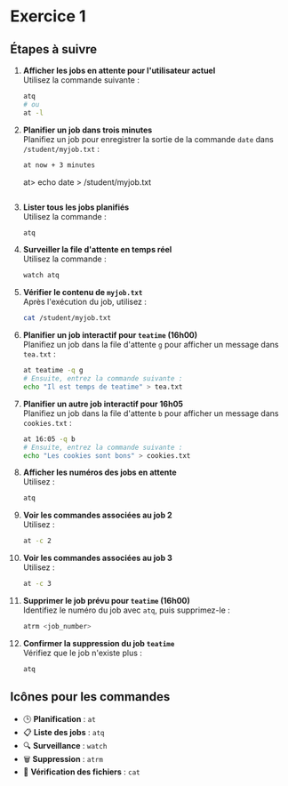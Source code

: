 # Exercice 1 

## Étapes à suivre

1. **Afficher les jobs en attente pour l'utilisateur actuel**  
    Utilisez la commande suivante :  
    ```bash
    atq
    # ou
    at -l
    ```

2. **Planifier un job dans trois minutes**  
    Planifiez un job pour enregistrer la sortie de la commande `date` dans `/student/myjob.txt` :  
    ```bash
    at now + 3 minutes
    ```
    at> echo date > /student/myjob.txt
    ```

3. **Lister tous les jobs planifiés**  
    Utilisez la commande :  
    ```bash
    atq
    ```

4. **Surveiller la file d'attente en temps réel**  
    Utilisez la commande :  
    ```bash
    watch atq
    ```

5. **Vérifier le contenu de `myjob.txt`**  
    Après l'exécution du job, utilisez :  
    ```bash
    cat /student/myjob.txt
    ```

6. **Planifier un job interactif pour `teatime` (16h00)**  
    Planifiez un job dans la file d'attente `g` pour afficher un message dans `tea.txt` :  
    ```bash
    at teatime -q g
    # Ensuite, entrez la commande suivante :
    echo "Il est temps de teatime" > tea.txt
    ```

7. **Planifier un autre job interactif pour 16h05**  
    Planifiez un job dans la file d'attente `b` pour afficher un message dans `cookies.txt` :  
    ```bash
    at 16:05 -q b
    # Ensuite, entrez la commande suivante :
    echo "Les cookies sont bons" > cookies.txt
    ```

8. **Afficher les numéros des jobs en attente**  
    Utilisez :  
    ```bash
    atq
    ```

9. **Voir les commandes associées au job 2**  
    Utilisez :  
    ```bash
    at -c 2
    ```

10. **Voir les commandes associées au job 3**  
     Utilisez :  
     ```bash
     at -c 3
     ```

11. **Supprimer le job prévu pour `teatime` (16h00)**  
     Identifiez le numéro du job avec `atq`, puis supprimez-le :  
     ```bash
     atrm <job_number>
     ```

12. **Confirmer la suppression du job `teatime`**  
     Vérifiez que le job n'existe plus :  
     ```bash
     atq
     ```

## Icônes pour les commandes
- 🕒 **Planification** : `at`
- 📋 **Liste des jobs** : `atq`
- 🔍 **Surveillance** : `watch`
- 🗑️ **Suppression** : `atrm`
- 📂 **Vérification des fichiers** : `cat`

